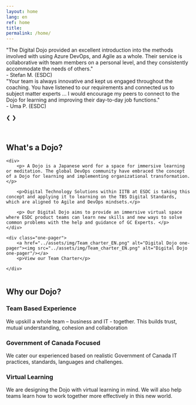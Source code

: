 ```yaml
---
layout: home
lang: en
ref: home
title:  
permalink: /home/
---
```



 <!-- Slideshow container -->
<div class="slideshow-container fade">

  <!-- Full images with numbers and message Info -->
  <div class="Containers">
        "The Digital Dojo provided an excellent introduction into the methods involved with using Azure DevOps, and Agile as a whole. 
        Their service is collaborative with team members on a personal level, and they consistently accommodate the needs of others."
        <div class="signature">- Stefan M. (ESDC)</div>
  </div>

  <div class="Containers">
    "Your team is always innovative and kept us engaged throughout the coaching. You have listened to our requirements and connected us to subject matter experts ... I would encourage my peers to connect to the Dojo for learning and improving their day-to-day job functions."
    <div class="signature">- Uma P. (ESDC)</div>

  </div>

  <!-- Back and forward buttons -->
  <a class="Back" onclick="plusSlides(-1)">&#10094;</a>
  <a class="forward" onclick="plusSlides(1)">&#10095;</a>
</div>
<br>

<!-- The circles/dots -->
<div style="text-align:center">
  <span class="dotty" onclick="currentSlide(1)"></span>
  <span class="dotty" onclick="currentSlide(2)"></span>
</div> 


## What's a Dojo?

<div class="grid2">
 
    <div>
        <p> A Dojo is a Japanese word for a space for immersive learning or meditation. The global DevOps community have embraced the concept of a Dojo for learning and implementing organizational transformation.</p>

        <p>Digital Technology Solutions within IITB at ESDC is taking this concept and applying it to learning on the TBS Digital Standards, which are aligned to Agile and DevOps mindsets.</p>

        <p> Our Digital Dojo aims to provide an immersive virtual space where ESDC product teams can learn new skills and new ways to solve common problems with the help and guidance of GC Experts. </p>
    </div>

    <div class="one-pager">
        <a href="../assets/img/Team_charter_EN.png" alt="Digital Dojo one-pager"><img src="../assets/img/Team_charter_EN.png" alt="Digital Dojo one-pager"/></a>
        <p>View our Team Charter</p>
        
    </div>
</div>

<p><img src="../assets/img/decorative-dots.png" class="dots" role="presentation" alt=""></p>

## Why our Dojo?

### Team Based Experience 
We upskill a whole team – business and IT - together.​ This builds trust, mutual​ understanding, cohesion and​ collaboration

### Government of Canada Focused
We cater our experienced based on realistic Government of Canada IT practices, standards,​ languages and challenges.

### Virtual Learning
We are designing the Dojo with virtual learning in mind. We will also help teams learn how to work together more effectively in this new world.

